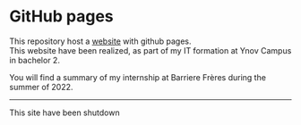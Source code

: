 # GitHub pages  
This repository host a [website](https://clementadm.github.io/internship-report/) with github pages.  
This website have been realized, as part of my IT formation at Ynov Campus in bachelor 2.  
  
You will find a summary of my internship at Barriere Frères during the summer of 2022.  


---
This site have been shutdown 
